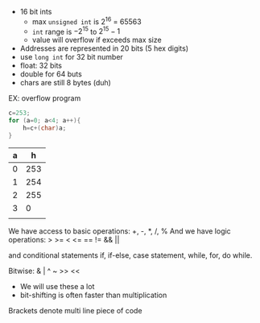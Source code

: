 - 16 bit ints
	- max `unsigned int` is $2^{16}$ = $65563$
	- `int` range is $-2^{15}$ to $2^{15}-1$
	- value will overflow if exceeds max size
- Addresses are represented in 20 bits (5 hex digits)
- use `long int` for 32 bit number
- float: 32 bits
- double for 64 buts
- chars are still 8 bytes (duh)

EX: overflow program
```c
c=253;
for (a=0; a<4; a++){
	h=c+(char)a;
}
```

| a   | h   |
| --- | --- |
| 0   | 253 |
| 1   | 254 |
| 2   | 255 |
| 3   | 0    |
|     |     |


We have access to basic operations: +, -, \*, /, %
And we have logic operations: > >= < <= == != && ||

and conditional statements if, if-else, case statement, while, for, do while.

Bitwise: & | ^ ~ >> <<
- We will use these a lot
- bit-shifting is often faster than multiplication 

Brackets denote multi line piece of code


